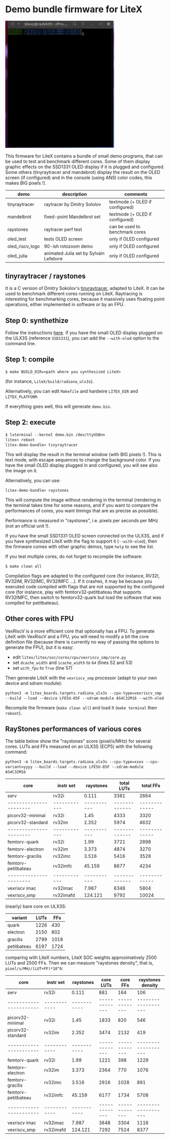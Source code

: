 Demo bundle firmware for LiteX
===============================

![](raystones_tty.gif)


This firmware for LiteX contains a bundle of small demo programs, that can be used to
test and benchmark different cores. Some of them display graphic effects on the SSD1331
OLED display if it is plugged and configured. Some others (tinyraytracer and mandebrot)
display the result on the OLED screen (if configured) and in the 
console (using ANSI color codes, this makes BIG pixels !).

| demo           | description                            | comments                       |
|----------------|----------------------------------------|--------------------------------|
|tinyraytracer   | raytracer by Dmitry Sololov            | textmode (+ OLED if configured)|
|mandelbrot      | fixed-point Mandelbrot set             | textmode (+ OLED if configured)|
|raystones       | raytracer perf test                    | can be used to benchmark cores |
|oled_test       | tests OLED screen                      | only if OLED configured        |
|oled_riscv_logo | 90-ish rotozoom demo                   | only if OLED configured        |
|oled_julia      | animated Julia set by Sylvain Lefebvre | only if OLED configured        |


tinyraytracer / raystones
-------------------------
It is a C version of Dmitry Sokolov's [tinyraytracer](https://github.com/ssloy/tinyraytracer), adapted to LiteX.
It can be used to benchmark different cores running on LiteX.
Raytracing is interesting for benchmarking cores, because it
massively uses floating point operations, either implemented in
software or by an FPU.

Step 0: synthethize
-------------------
Follow the instructions [here](https://github.com/BrunoLevy/learn-fpga/blob/master/FemtoRV/TUTORIALS/litex.md).
If you have the small OLED display plugged on the ULX3S (reference `SSD1331`), 
you can add the `--with-oled` option to the command line. 

Step 1: compile
---------------
```
$ make BUILD_DIR=<path where you synthesized LiteX> 
```
(for instance, `LiteX/build/radiona_ulx3s`). 

Alternatively, you can edit `Makefile` and hardwire `LITEX_DIR` and `LITEX_PLATFORM`.

If everything goes well, this will generate `demo.bin`.

Step 2: execute
---------------

```
$ lxterminal --kernel demo.bin /dev/ttyUSBnn
litex> reboot
litex-demo-bundle> tinyraytracer
```
This will display the result in the terminal window (with BIG pixels
!). This is text mode, with escape sequences to change the background
color. If you have the small OLED display plugged in and configured, 
you will see also the image on it. 

Alternatively, you can use:
```
litex-demo-bundle> raystones
```
This will compute the image without rendering in the terminal
(rendering in the terminal takes time for some reasons, and if you 
want to compare the performances of cores, you want timings that are
as precise as possible).

Performance is measured in "raystones", i.e. pixels per seconds per
MHz (not an official unit !).

If you have the small SSD1331 OLED screen connected on the ULX3S, and if
you have synthesized LiteX with the flag to support it (`--with-oled`), 
then the firmware comes with other graphic demos, type `help` to see the list.

If you test multiple cores, do not forget to recompile the software:
```
$ make clean all
```

Compilation flags are adapted to the configured core (for instance,
RV32I, RV32IM, RV32IMC, RV32IMFC ...). If it crashes, it may be 
because you executed code compiled with flags that are not supported
by the configured core (for instance, play with femtorv32-petitbateau
that supports RV32IMFC, then switch to femtorv32-quark but load the
software that was compiled for petitbateau).


Other cores with FPU
--------------------

VexRiscV is a more efficient core that optionally has a FPU. To
generate LiteX with VexRiscV and a FPU, you will need to modify a
bit the core definition file (because there is currently no way
of passing the options to generate the FPU), but it is easy:

- edit `litex/litex/soc/cores/cpu/vexriscv_smp/core.py`
- set `dcache_width` and `icache_width` to `64` (lines 52 and 53)
- set `with_fpu` to `True` (line 57)

Then generate LiteX with the `vexriscv_smp` processor (adapt to your own device and sdram module):
```
python3 -m litex_boards.targets.radiona_ulx3s --cpu-type=vexriscv_smp --build --load --device LFE5U-85F --sdram-module AS4C32M16 --with-oled 
```

Recompile the firmware (`make clean all`) and load it (`make terminal` then `reboot`).

RayStones performances of various cores
---------------------------------------

The table below show the "raystones" score (pixel/s/MHz) for several cores.
LUTs and FFs measured on an ULX3S (ECP5) with the following command:

```
python3 -m litex_boards.targets.radiona_ulx3s --cpu-type=xxxx --cpu-variant=yyyy --build --load --device LFE5U-85F --sdram-module AS4C32M16 
```

 | core                 | instr set  | raystones |  total LUTs | total FFs   | 
 |----------------------|------------|-----------|-------------|-------------|
 | serv                 | rv32i      |   0.111   |  3381       |  2664       |
 |----------------------|------------|-----------|-------------|-------------| 
 | picorv32-minimal     | rv32i      |   1.45    |  4333       |  3320       |
 | picorv32-standard    | rv32im     |   2.352   |  5974       |  4632       |
 |----------------------|------------|-----------|-------------|-------------| 
 | femtorv-quark        | rv32i      |   1.99    |  3721       |  2898       | 
 | femtorv-electron     | rv32im     |   3.373   |  4874       |  3270       | 
 | femtorv-gracilis     | rv32imc    |   3.516   |  5416       |  3528       | 
 | femtorv-petitbateau  | rv32imfc   |  45.159   |  8677       |  4234       | 
 |----------------------|------------|-----------|-------------|-------------| 
 | vexriscv imac        | rv32imac   |   7.987   |  6348       |  5804       |
 | vexriscv_smp         | rv32imafd  | 124.121   |  9792       | 10024       |

(nearly) bare core on ULX3S:

| variant     | LUTs  | FFs   |
|-------------|-------|-------|
| quark       | 1226  | 430   | 
| electron    | 2150  | 802   | 
| gracilis    | 2799  | 1018  | 
| petitbateau | 6197  | 1724  | 

comparing with LiteX numbers, LiteX SOC weights approximatively 2500 LUTs and 2500 FFs. Then we can
measure "raystones density", that is, `pixel/s/MHz/(LUT+FF)*10^6`:

 | core                 | instr set  | raystones |  core LUTs  |  core FFs   | raystones density | 
 |----------------------|------------|-----------|-------------|-------------|-------------------|
 | serv                 | rv32i      |   0.111   |   881       |   164       | 106               |
 |----------------------|------------|-----------|-------------|-------------|-------------------| 
 | picorv32-minimal     | rv32i      |   1.45    |  1833       |   820       | 546               |
 | picorv32-standard    | rv32im     |   2.352   |  3474       |  2132       | 419               |
 |----------------------|------------|-----------|-------------|-------------|-------------------|  
 | femtorv-quark        | rv32i      |   1.99    |  1221       |   398       | 1229              | 
 | femtorv-electron     | rv32im     |   3.373   |  2364       |   770       | 1076              | 
 | femtorv-gracilis     | rv32imc    |   3.516   |  2916       |  1028       | 891               | 
 | femtorv-petitbateau  | rv32imfc   |  45.159   |  6177       |  1734       | 5708              | 
 |----------------------|------------|-----------|-------------|-------------|-------------------|  
 | vexriscv imac        | rv32imac   |   7.987   |  3848       |  3304       | 1116              |
 | vexriscv_smp         | rv32imafd  | 124.121   |  7292       |  7524       | 8377              |
